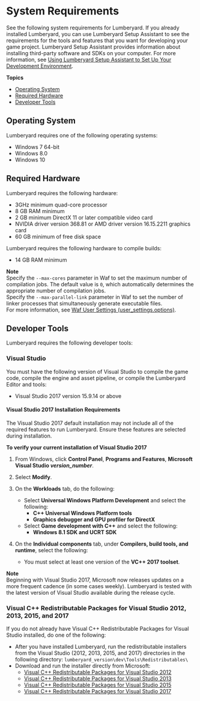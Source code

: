 # System Requirements<a name="setting-up-system-requirements"></a>

See the following system requirements for Lumberyard\. If you already installed Lumberyard, you can use Lumberyard Setup Assistant to see the requirements for the tools and features that you want for developing your game project\. Lumberyard Setup Assistant provides information about installing third\-party software and SDKs on your computer\. For more information, see [Using Lumberyard Setup Assistant to Set Up Your Development Environment](lumberyard-launcher-intro.md)\. 

**Topics**
+ [Operating System](#required-operating-systems-for-lumberyard)
+ [Required Hardware](#required-hardware-for-lumberyard)
+ [Developer Tools](#required-developer-tools-for-lumberyard)

## Operating System<a name="required-operating-systems-for-lumberyard"></a>

Lumberyard requires one of the following operating systems:
+ Windows 7 64\-bit
+ Windows 8\.0
+ Windows 10

## Required Hardware<a name="required-hardware-for-lumberyard"></a>

Lumberyard requires the following hardware:
+ 3GHz minimum quad\-core processor
+ 8 GB RAM minimum
+ 2 GB minimum DirectX 11 or later compatible video card
+ NVIDIA driver version 368\.81 or AMD driver version 16\.15\.2211 graphics card
+ 60 GB minimum of free disk space

Lumberyard requires the following hardware to compile builds:
+ 14 GB RAM minimum

**Note**  
Specify the `--max-cores` parameter in Waf to set the maximum number of compilation jobs\. The default value is `0`, which automatically determines the appropriate number of compilation jobs\.  
Specify the `--max-parallel-link` parameter in Waf to set the number of linker processes that simultaneously generate executable files\.  
For more information, see [Waf User Settings \(user\_settings\.options\)](waf-user-options-and-settings.md#waf-files-user-settings)\.

## Developer Tools<a name="required-developer-tools-for-lumberyard"></a>

Lumberyard requires the following developer tools:

### Visual Studio<a name="lumberyard-visual-studio-requirement"></a>

You must have the following version of Visual Studio to compile the game code, compile the engine and asset pipeline, or compile the Lumberyard Editor and tools:
+ Visual Studio 2017 version 15\.9\.14 or above

#### Visual Studio 2017 Installation Requirements<a name="visual-studio-installation-requirements-2017"></a>

The Visual Studio 2017 default installation may not include all of the required features to run Lumberyard\. Ensure these features are selected during installation\. 

**To verify your current installation of Visual Studio 2017**

1. From Windows, click **Control Panel**, **Programs and Features**, **Microsoft Visual Studio *version\_number***\.

1. Select **Modify**\.

1. On the **Workloads** tab, do the following:
   + Select **Universal Windows Platform Development** and select the following:
     + **C\+\+ Universal Windows Platform tools**
     + **Graphics debugger and GPU profiler for DirectX**
   + Select **Game development with C\+\+** and select the following:
     + **Windows 8\.1 SDK and UCRT SDK**

1. On the **Individual components** tab, under **Compilers, build tools, and runtime**, select the following:
   + You must select at least one version of the **VC\+\+ 2017 toolset**\.

**Note**  
Beginning with Visual Studio 2017, Microsoft now releases updates on a more frequent cadence \(in some cases weekly\)\. Lumberyard is tested with the latest version of Visual Studio available during the release cycle\.

### Visual C\+\+ Redistributable Packages for Visual Studio 2012, 2013, 2015, and 2017<a name="lumberyard-visual-studio-redistributable-packages-requirement"></a>

If you do not already have Visual C\+\+ Redistributable Packages for Visual Studio installed, do one of the following:
+ After you have installed Lumberyard, run the redistributable installers from the Visual Studio \(2012, 2013, 2015, and 2017\) directories in the following directory: `lumberyard_version\dev\Tools\Redistributables\`
+ Download and run the installer directly from Microsoft:
  + [ Visual C\+\+ Redistributable Packages for Visual Studio 2012 ](https://www.microsoft.com/en-us/download/details.aspx?id=30679)
  + [Visual C\+\+ Redistributable Packages for Visual Studio 2013](https://www.microsoft.com/en-us/download/details.aspx?id=40784)
  + [Visual C\+\+ Redistributable Packages for Visual Studio 2015](https://www.microsoft.com/en-us/download/details.aspx?id=48145)
  +  [Visual C\+\+ Redistributable Packages for Visual Studio 2017](https://www.visualstudio.com/downloads/) 